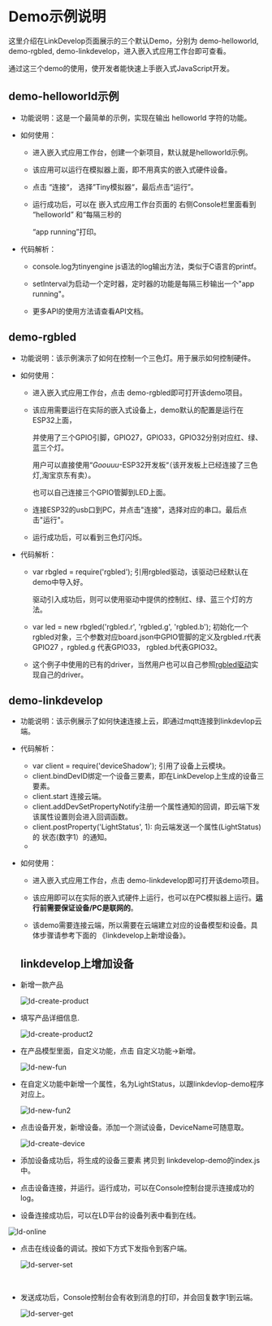 # Demo示例说明

这里介绍在LinkDevelop页面展示的三个默认Demo，分别为 demo-helloworld, demo-rgbled, demo-linkdevelop，进入嵌入式应用工作台即可查看。

通过这三个demo的使用，使开发者能快速上手嵌入式JavaScript开发。



## demo-helloworld示例

* 功能说明：这是一个最简单的示例，实现在输出 helloworld 字符的功能。

* 如何使用：

  * 进入嵌入式应用工作台，创建一个新项目，默认就是helloworld示例。

  * 该应用可以运行在模拟器上面，即不用真实的嵌入式硬件设备。

  * 点击 “连接“， 选择”Tiny模拟器“，最后点击“运行”。

  * 运行成功后，可以在 嵌入式应用工作台页面的 右侧Console栏里面看到 “helloworld” 和“每隔三秒的

    “app running”打印。

* 代码解析：

  * console.log为tinyengine js语法的log输出方法，类似于C语言的printf。

  * setInterval为启动一个定时器，定时器的功能是每隔三秒输出一个"app running"。

  * 更多API的使用方法请查看API文档。

    

## demo-rgbled

* 功能说明：该示例演示了如何在控制一个三色灯。用于展示如何控制硬件。

* 如何使用：

  * 进入嵌入式应用工作台，点击 demo-rgbled即可打开该demo项目。

  * 该应用需要运行在实际的嵌入式设备上，demo默认的配置是运行在ESP32上面，

    并使用了三个GPIO引脚，GPIO27，GPIO33，GPIO32分别对应红、绿、蓝三个灯。

    用户可以直接使用“*Goouuu*-ESP32开发板“（该开发板上已经连接了三色灯,淘宝京东有卖）。

    也可以自己连接三个GPIO管脚到LED上面。

  * 连接ESP32的usb口到PC，并点击"连接"，选择对应的串口。最后点击"运行"。

  * 运行成功后，可以看到三色灯闪烁。

* 代码解析：

  * var rbgled = require('rgbled');  引用rgbled驱动，该驱动已经默认在demo中导入好。

    驱动引入成功后，则可以使用驱动中提供的控制红、绿、蓝三个灯的方法。

  * var led = new rbgled('rgbled.r', 'rgbled.g', 'rgbled.b'); 初始化一个rgbled对象，三个参数对应board.json中GPIO管脚的定义及rgbled.r代表GPIO27 ，rgbled.g 代表GPIO33， rgbled.b代表GPIO32。

  * 这个例子中使用的已有的driver，当然用户也可以自己参照[rgbled驱动](https://github.com/aliyun/TinyEngine/tree/master/scripts/drivers/led/rgbled)实现自己的driver。

    

## demo-linkdevelop

* 功能说明：该示例展示了如何快速连接上云，即通过mqtt连接到linkdevlop云端。

* 代码解析：

  * var client = require('deviceShadow'); 引用了设备上云模块。
  * client.bindDevID绑定一个设备三要素，即在LinkDevelop上生成的设备三要素。
  * client.start 连接云端。
  * client.addDevSetPropertyNotify注册一个属性通知的回调，即云端下发该属性设置则会进入回调函数。
  * client.postProperty('LightStatus', 1): 向云端发送一个属性(LightStatus) 的 状态(数字1）的通知。
  * 

* 如何使用：

  * 进入嵌入式应用工作台，点击 demo-linkdevelop即可打开该demo项目。

  * 该应用即可以在实际的嵌入式硬件上运行，也可以在PC模拟器上运行。**运行前需要保证设备/PC是联网的**。

  * 该demo需要连接云端，所以需要在云端建立对应的设备模型和设备。具体步骤请参考下面的 《linkdevelop上新增设备》。

    

  ## linkdevelop上增加设备

* 新增一款产品

  ![ld-create-product](./graph/ld-demo-png/ld-create-product.jpg)

* 填写产品详细信息.

  ![ld-create-product2](graph/ld-demo-png/ld-create-product2.jpg)

* 在产品模型里面，自定义功能，点击 自定义功能->新增。

  ![ld-new-fun](graph/ld-demo-png/ld-new-fun.jpg)

* 在自定义功能中新增一个属性，名为LightStatus，以跟linkdevlop-demo程序对应上。

  ![ld-new-fun2](./graph/ld-demo-png/ld-new-fun2.jpg)

* 点击设备开发，新增设备。添加一个测试设备，DeviceName可随意取。

  ![ld-create-device](graph/ld-demo-png/ld-create-device.jpg)

* 添加设备成功后，将生成的设备三要素 拷贝到 linkdevelop-demo的index.js中。

*  点击设备连接，并运行。运行成功，可以在Console控制台提示连接成功的log。

* 设备连接成功后，可以在LD平台的设备列表中看到在线。

![ld-online](graph/ld-demo-png/ld-online.jpg)

* 点击在线设备的调试。按如下方式下发指令到客户端。

  ![ld-server-set](graph/ld-demo-png/ld-server-set.jpg)


​      

* 发送成功后，Console控制台会有收到消息的打印，并会回复数字1到云端。

  ![ld-server-get](graph/ld-demo-png/ld-server-get.jpg)


​      

  


